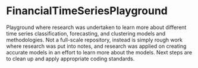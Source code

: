# FinancialTimeSeriesPlayground

Playground where research was undertaken to learn more about different time series classification, forecasting, and clustering models and methodologies. Not a full-scale repository, instead is simply rough work where research was put into notes, and research was applied on creating accurate models in an effort to learn more about the models. Next steps are to clean up and apply appropriate coding standards.
